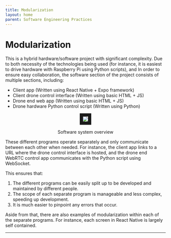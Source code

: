 ```yaml
---
title: Modularization
layout: home
parent: Software Engineering Practices
---
```

# Modularization

This is a hybrid hardware/software project with significant complexity. Due to both necessity of the technologies being used (for instance, it is easiest to drive hardware with Raspberry Pi using Python scripts), and In order to ensure easy collaboration, the software section of the project consists of multiple sections, including:  
- Client app (Written using React Native + Expo framework)  
- Client drone control interface (Written using basic HTML + JS)  
- Drone end web app (Written using basic HTML + JS)  
- Drone hardware Python control script (Written using Python)  

<p align="center">
<img src="https://github.com/LeeZeHao/Kiki_Delivery_Docs/assets/46279960/502c45e0-ce7e-45ae-8e37-b70388dacec5" border="10"/>  
</p>
<p align="center">
Software system overview
</p>

These different programs operate separately and only communicate between each other when needed. For instance, the client app links to a URL where the drone control interface is hosted, and the drone end WebRTC control app communicates with the Python script using WebSocket.  
  
This ensures that:  
1. The different programs can be easily split up to be developed and maintained by different people.  
2. The scope of each separate program is manageable and less complex, speeding up development.  
3. It is much easier to pinpoint any errors that occur.
  
Aside from that, there are also examples of modularization within each of the separate programs. For instance, each screen in React Native is largely self contained.


----

[Just the Docs]: https://just-the-docs.github.io/just-the-docs/
[GitHub Pages]: https://docs.github.com/en/pages
[README]: https://github.com/just-the-docs/just-the-docs-template/blob/main/README.md
[Jekyll]: https://jekyllrb.com
[GitHub Pages / Actions workflow]: https://github.blog/changelog/2022-07-27-github-pages-custom-github-actions-workflows-beta/
[use this template]: https://github.com/just-the-docs/just-the-docs-template/generate
